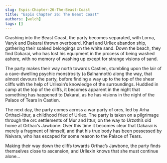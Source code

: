 ```yaml
---
slug: Espis-Chapter-26-The-Beast-Coast
title: "Espis Chapter 26: The Beast Coast"
authors: [welch]
tags: []
---
```


Crashing into the Beast Coast, the party becomes separated, with Lorna, Varyk and Dakarai thrown overboard. Kharl and Urllex abandon ship, gathering their soaked belongings on the white sand. Down the beach, they find Dakarai, who has lost his equipment in the process of being washed ashore, with no memory of washing up except for strange visions of sand.

<!--truncate-->
 
The party makes their way north towards Castien, stumbling upon the lair of a cave-dwelling psychic monstrosity (a Balhannoth) along the way, that almost devours the party, before finding a way up to the top of the shear cliffs with the help of Urllexin’s knowledge of the surroundings. Huddled in camp at the top of the cliffs, it becomes apparent in the night that something has happened to Dakarai, as he has visions in the night of the Palace of Tears in Castien.
 
The next day, the party comes across a war party of orcs, led by Arha Orthaci-Ittur, a childhood fried of Urllex. The party is taken on a pilgrimage through the orc settlements of Mur and Ittur, on the way to Urzoth’s old home at Orthac’s Jawbone. Over this time it becomes clear that Dakarai is merely a fragment of himself, and that his true body has been possessed by Naivara, who has escaped for some reason to the Palace of Tears.
 
Making their way down the cliffs towards Orthac’s Jawbone, the party finds themselves close to ascension, and Urllexin knows that she must continue alone…